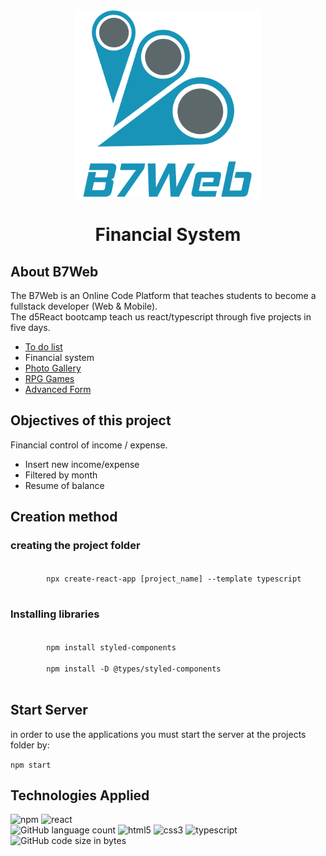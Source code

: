 <main>
    <div align="center">
        <img src="b7w-logo.png" width=300>
        <h1>Financial System</h1>
    </div>
    <section>
        <h2>About B7Web</h2>
        <p>The B7Web is an Online Code Platform that teaches students to become a fullstack developer (Web & Mobile).<br>
        The d5React bootcamp  teach us react/typescript through five projects in five days. </p>
        <ul>
            <li><a href="https://github.com/icarofilho/b7web-ToDoList-d5React" target='_blank'>To do list</a></li>
            <li>Financial system</li>
            <li><a href="">Photo Gallery</a></li>
            <li><a href="">RPG Games</a></li>
            <li><a href="">Advanced Form</a></li>
        </ul>
    </section>
    <section>
        <h2>Objectives of this project</h2>
        <p>Financial control of income / expense.</p>
        <ul>
            <li>Insert new income/expense</li>
            <li>Filtered by month</li>
            <li>Resume of balance</li>
        </ul>
    </section>
    <section>
    <h2>Creation method </h2>
    <h3>creating the project folder</h3>
    <code>
        npx create-react-app [project_name] --template typescript
    </code>
    <h3>Installing libraries</h3>
    <code>
        npm install styled-components<br>
        npm install -D @types/styled-components
    </code>
    </section>
    <section>
        <h2>Start Server</h2>
        <p>in order to use the applications you must start the server at the projects folder by:</p>
        <code>npm start</code>
        <h2>Technologies Applied</h2>
        <img src="https://img.shields.io/badge/npm-CB3837?style=for-the-badge&logo=npm&logoColor=white" alt='npm'>
        <img src="https://img.shields.io/badge/React-20232A?style=for-the-badge&logo=react&logoColor=61DAFB" alt="react"><br>
        <img alt="GitHub language count" src="https://img.shields.io/github/languages/count/icarofilho/b7web-ToDoList-d5React?style=for-the-badge">
        <img src="https://img.shields.io/badge/HTML5-E34F26?style=for-the-badge&logo=html5&logoColor=white" alt="html5">
        <img src="https://img.shields.io/badge/CSS3-1572B6?style=for-the-badge&logo=css3&logoColor=white" alt="css3">
        <img src="https://img.shields.io/badge/TypeScript-007ACC?style=for-the-badge&logo=typescript&logoColor=white" alt="typescript">
        <br>
        <img alt="GitHub code size in bytes" src="https://img.shields.io/github/languages/code-size/icarofilho/b7web-financial-system-d5React?style=for-the-badge">
    </section>
</main>





